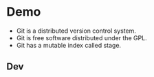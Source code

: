 # Demo

- Git is a distributed version control system.
- Git is free software distributed under the GPL.
- Git has a mutable index called stage.

## Dev
